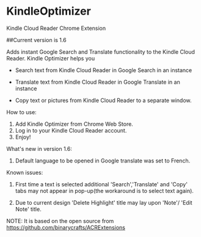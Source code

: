 # KindleOptimizer
Kindle Cloud Reader Chrome Extension

##Current version is 1.6

Adds instant Google Search and Translate functionality to the Kindle Cloud Reader.
Kindle Optimizer helps you

- Search text from Kindle Cloud Reader in Google Search in an instance

- Translate text from Kindle Cloud Reader in Google Translate in an instance

- Copy text or pictures from Kindle Cloud Reader to a separate window.


How to use:
1. Add Kindle Optimizer from Chrome Web Store.
2. Log in to your Kindle Cloud Reader account.
3. Enjoy!

What's new in version 1.6:
1. Default language to be opened in Google translate was set to French.

Known issues:
1. First time a text is selected additional 'Search','Translate' and 'Copy' tabs may not appear in pop-up(the workaround is to select text again).

2. Due to current design 'Delete Highlight' title may lay upon 'Note'/ 'Edit Note' title.

NOTE: It is based on the open source from 
https://github.com/binarycrafts/ACRExtensions
